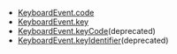 * [KeyboardEvent.code](https://developer.mozilla.org/en-US/docs/Web/API/KeyboardEvent/code)
* [KeyboardEvent.key](https://developer.mozilla.org/en-US/docs/Web/API/KeyboardEvent/key)
* [KeyboardEvent.keyCode](https://developer.mozilla.org/en-US/docs/Web/API/KeyboardEvent/keycode)(deprecated)
* [KeyboardEvent.keyIdentifier](https://developer.mozilla.org/en-US/docs/Web/API/KeyboardEvent/keyIdentifier)(deprecated)
